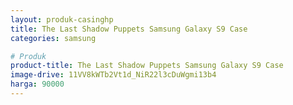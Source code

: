 ```yaml
---
layout: produk-casinghp
title: The Last Shadow Puppets Samsung Galaxy S9 Case
categories: samsung

# Produk
product-title: The Last Shadow Puppets Samsung Galaxy S9 Case
image-drive: 11VV8kWTb2Vt1d_NiR22l3cDuWgmi13b4
harga: 90000
---
```


